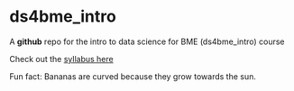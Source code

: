# ds4bme_intro

A **github** repo for the intro to data science for BME (ds4bme_intro) course


Check out the [syllabus here](https://github.com/bcaffo/ds4bme_intro/blob/master/syllabus.md)

Fun fact: Bananas are curved because they grow towards the sun.
  

